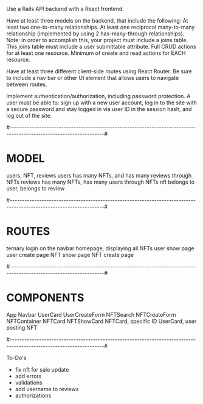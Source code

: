 Use a Rails API backend with a React frontend.

Have at least three models on the backend, that include the following:
  At least two one-to-many relationships.
  At least one reciprocal many-to-many relationship (implemented by using 2 has-many-through relationships). Note: in order to accomplish this, your project must include a joins table. This joins table must include a user submittable attribute.
  Full CRUD actions for at least one resource.
  Minimum of create and read actions for EACH resource.

Have at least three different client-side routes using React Router. Be sure to include a nav bar or other UI element that       allows users to navigate between routes.

Implement authentication/authorization, including password protection. A user must be able to:
  sign up with a new user account,
  log in to the site with a secure password and stay logged in via user ID in the session hash, and
  log out of the site.

#--------------------------------------------------------------------------------------------------------------------#

# MODEL #
  users, NFT, reviews
    users has many NFTs, and has many reviews through NFTs
    reviews has many NFTs, has many users through NFTs
    nft belongs to user, belongs to review

#--------------------------------------------------------------------------------------------------------------------#

# ROUTES #
  ternary login on the navbar
  homepage, displaying all NFTs
  user show page
  user create page
  NFT show page
  NFT create page

#--------------------------------------------------------------------------------------------------------------------#

# COMPONENTS #
 App
   Navbar
     UserCard
     UserCreateForm
   NFTSearch
   NFTCreateForm
   NFTContainer
     NFTCard
   NFTShowCard
     NFTCard, specific ID
     UserCard, user posting NFT

#--------------------------------------------------------------------------------------------------------------------#

To-Do's
 - fix nft for sale update
 - add errors
 - validations
 - add username to reviews
 - authorizations
